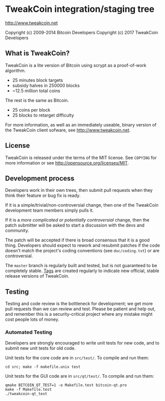 TweakCoin integration/staging tree
================================

http://www.tweakcoin.net

Copyright (c) 2009-2014 Bitcoin Developers
Copyright (c) 2017 TweakCoin Developers

What is TweakCoin?
----------------

TweakCoin is a lite version of Bitcoin using scrypt as a proof-of-work algorithm.
 - 25 minutes block targets
 - subsidy halves in 250000 blocks
 - ~12.5 million total coins

The rest is the same as Bitcoin.
 - 25 coins per block
 - 25 blocks to retarget difficulty

For more information, as well as an immediately useable, binary version of
the TweakCoin client sofware, see http://www.tweakcoin.net.

License
-------

TweakCoin is released under the terms of the MIT license. See `COPYING` for more
information or see http://opensource.org/licenses/MIT.

Development process
-------------------

Developers work in their own trees, then submit pull requests when they think
their feature or bug fix is ready.

If it is a simple/trivial/non-controversial change, then one of the TweakCoin
development team members simply pulls it.

If it is a *more complicated or potentially controversial* change, then the patch
submitter will be asked to start a discussion with the devs and community.

The patch will be accepted if there is broad consensus that it is a good thing.
Developers should expect to rework and resubmit patches if the code doesn't
match the project's coding conventions (see `doc/coding.txt`) or are
controversial.

The `master` branch is regularly built and tested, but is not guaranteed to be
completely stable. [Tags](https://github.com/tweakcoin-project/tweakcoin/tags) are created
regularly to indicate new official, stable release versions of TweakCoin.

Testing
-------

Testing and code review is the bottleneck for development; we get more pull
requests than we can review and test. Please be patient and help out, and
remember this is a security-critical project where any mistake might cost people
lots of money.

### Automated Testing

Developers are strongly encouraged to write unit tests for new code, and to
submit new unit tests for old code.

Unit tests for the core code are in `src/test/`. To compile and run them:

    cd src; make -f makefile.unix test

Unit tests for the GUI code are in `src/qt/test/`. To compile and run them:

    qmake BITCOIN_QT_TEST=1 -o Makefile.test bitcoin-qt.pro
    make -f Makefile.test
    ./tweakcoin-qt_test

